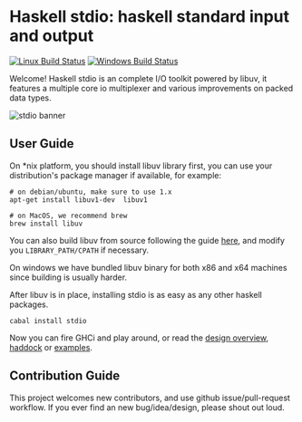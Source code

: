 Haskell stdio: haskell standard input and output
================================================

[![Linux Build Status](https://img.shields.io/travis/winterland1989/stdio/master.svg?label=Linux%20build)](https://travis-ci.org/winterland1989/stdio)
[![Windows Build Status](https://img.shields.io/appveyor/ci/winterland1989/stdio/master.svg?label=Windows%20build)](https://ci.appveyor.com/project/winterland1989/stdio/branch/master)

Welcome! Haskell stdio is an complete I/O toolkit powered by libuv, it features a multiple core io multiplexer and various improvements on packed data types.

![stdio banner](./img/banner.png)

User Guide
----------

On \*nix platform, you should install libuv library first, you can use your distribution's package manager if available, for example:

```
# on debian/ubuntu, make sure to use 1.x
apt-get install libuv1-dev  libuv1

# on MacOS, we recommend brew
brew install libuv
```

You can also build libuv from source following the guide [here](https://github.com/libuv/libuv#build-instructions), and modify you `LIBRARY_PATH/CPATH` if necessary.

On windows we have bundled libuv binary for both x86 and x64 machines since building is usually harder.

After libuv is in place, installing stdio is as easy as any other haskell packages.

```
cabal install stdio
```

Now you can fire GHCi and play around, or read the [design overview](), [haddock]() or [examples]().

Contribution Guide
------------------

This project welcomes new contributors, and use github issue/pull-request workflow. If you ever find an new bug/idea/design, please shout out loud.
